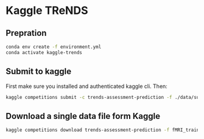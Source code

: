 # Kaggle TReNDS

## Prepration

```bash
conda env create -f environment.yml
conda activate kaggle-trends
```

## Submit to kaggle

First make sure you installed and authenticated kaggle cli. Then:

```bash
kaggle competitions submit -c trends-assessment-prediction -f ./data/submission_*.csv -m "first SVM model"
```


## Download a single data file form Kaggle

```bash
kaggle competitions download trends-assessment-prediction -f fMRI_train/10056.mat
```
